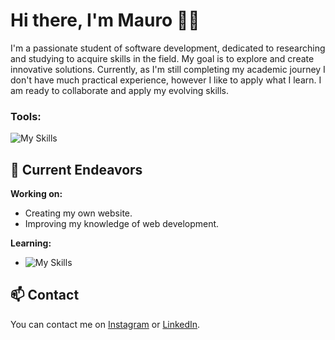 # Hi there, I'm Mauro 👋🏻

I'm a passionate student of software development, dedicated to researching and studying to acquire skills in the field. My goal is to explore and create innovative solutions. Currently, as I'm still completing my academic journey I don't have much practical experience, however I like to apply what I learn. I am ready to collaborate and apply my evolving skills.

### Tools:
![My Skills](https://skillicons.dev/icons?i=github,git,vscode,codepen,py,html,css)

## 🔭 Current Endeavors
**Working on:**
- Creating my own website.
- Improving my knowledge of web development.

**Learning:**
- ![My Skills](https://skillicons.dev/icons?i=swift,js,react,mysql,php)

## 📫 Contact

You can contact me on [Instagram](https://www.instagram.com/mauromontane/) or [LinkedIn](https://www.linkedin.com/in/mauro-montane).
